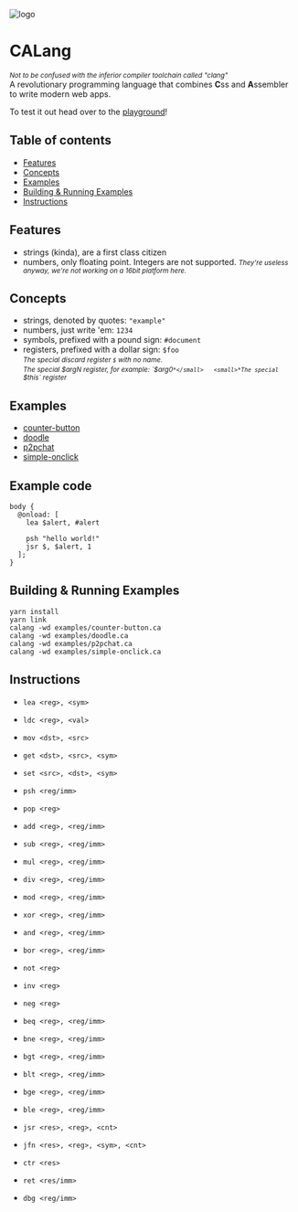 ![logo](https://calang.captureage.com/logo-small.png)

# CALang
<small>*Not to be confused with the inferior compiler toolchain called "clang"*</small>  
A revolutionary programming language that combines **C**ss and **A**ssembler to write modern web apps.

To test it out head over to the [playground](https://calang.captureage.com/playground)!

## Table of contents
- [Features](#Features)
- [Concepts](#Concepts)
- [Examples](#Examples)
- [Building & Running Examples](#Building--Running-Examples)
- [Instructions](#Instructions)

## Features
- strings (kinda), are a first class citizen
- numbers, only floating point. Integers are not supported. <small>*They're useless anyway, we're not working on a 16bit platform here.*</small>

## Concepts
- strings, denoted by quotes: `"example"`
- numbers, just write 'em: `1234`
- symbols, prefixed with a pound sign: `#document`
- registers, prefixed with a dollar sign: `$foo`  
<small>*The special discard register `$` with no name.*</small>  
<small>*The special $argN register, for example: `$arg0`*</small>  
<small>*The special `$this` register*</small>

## Examples
- [counter-button](https://calang.captureage.com/examples/counter-button.html)
- [doodle](https://calang.captureage.com/examples/doodle.html)
- [p2pchat](https://calang.captureage.com/examples/p2pchat.html)
- [simple-onclick](https://calang.captureage.com/examples/simple-onclick.html)

## Example code
```
body {
  @onload: [
    lea $alert, #alert

    psh "hello world!"
    jsr $, $alert, 1
  ];
}

```

## Building & Running Examples
```
yarn install
yarn link
calang -wd examples/counter-button.ca
calang -wd examples/doodle.ca
calang -wd examples/p2pchat.ca
calang -wd examples/simple-onclick.ca
```

## Instructions
- `lea <reg>, <sym>`
- `ldc <reg>, <val>`
- `mov <dst>, <src>`
- `get <dst>, <src>, <sym>`
- `set <src>, <dst>, <sym>`


- `psh <reg/imm>`
- `pop <reg>`


- `add <reg>, <reg/imm>`
- `sub <reg>, <reg/imm>`
- `mul <reg>, <reg/imm>`
- `div <reg>, <reg/imm>`
- `mod <reg>, <reg/imm>`
- `xor <reg>, <reg/imm>`
- `and <reg>, <reg/imm>`
- `bor <reg>, <reg/imm>`


- `not <reg>`
- `inv <reg>`
- `neg <reg>`


- `beq <reg>, <reg/imm>`
- `bne <reg>, <reg/imm>`
- `bgt <reg>, <reg/imm>`
- `blt <reg>, <reg/imm>`
- `bge <reg>, <reg/imm>`
- `ble <reg>, <reg/imm>` 


- `jsr <res>, <reg>, <cnt>`
- `jfn <res>, <reg>, <sym>, <cnt>`
- `ctr <res>`
- `ret <res/imm>`


- `dbg <reg/imm>`